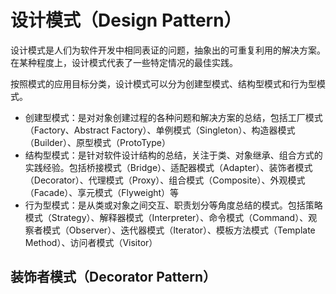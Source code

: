 # 设计模式（Design Pattern） #

设计模式是人们为软件开发中相同表证的问题，抽象出的可重复利用的解决方案。在某种程度上，设计模式代表了一些特定情况的最佳实践。

按照模式的应用目标分类，设计模式可以分为创建型模式、结构型模式和行为型模式。

+ 创建型模式：是对对象创建过程的各种问题和解决方案的总结，包括工厂模式（Factory、Abstract Factory）、单例模式（Singleton）、构造器模式（Builder）、原型模式（ProtoType）
+ 结构型模式：是针对软件设计结构的总结，关注于类、对象继承、组合方式的实践经验。包括桥接模式（Bridge）、适配器模式（Adapter）、装饰者模式（Decorator）、代理模式（Proxy）、组合模式（Composite）、外观模式（Facade）、享元模式（Flyweight）等
+ 行为型模式：是从类或对象之间交互、职责划分等角度总结的模式。包括策略模式（Strategy）、解释器模式（Interpreter）、命令模式（Command）、观察者模式（Observer）、迭代器模式（Iterator）、模板方法模式（Template Method）、访问者模式（Visitor）

## 装饰者模式（Decorator Pattern） ##

